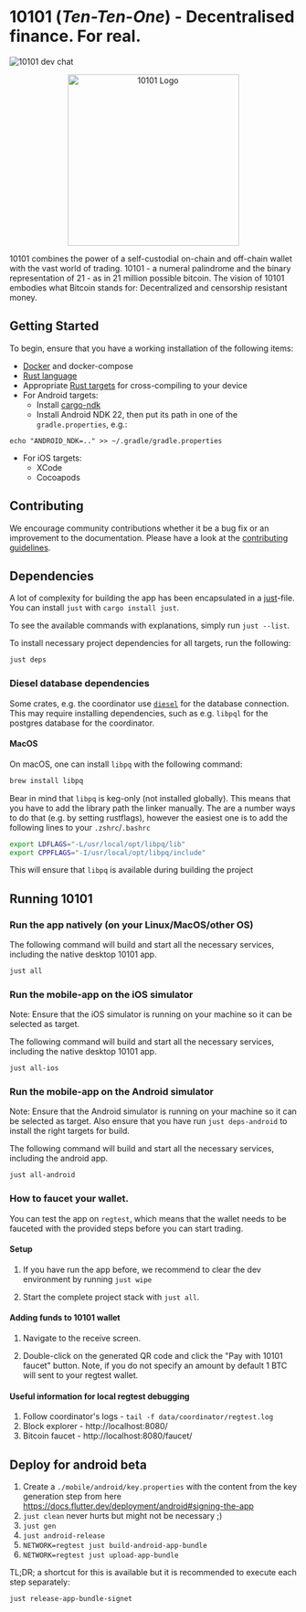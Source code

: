 # 10101 (_Ten-Ten-One_) - Decentralised finance. For real.

<img href="https://matrix.to/#/#tentenone:matrix.org" alt="10101 dev chat" src="https://img.shields.io/matrix/tentenone%3Amatrix.org">

<p align="center">
  <img height="300" src="./logos/1500x1500.png" alt="10101 Logo">
</p>

10101 combines the power of a self-custodial on-chain and off-chain wallet with the vast world of trading. 10101 - a numeral palindrome and the binary representation of 21 - as in 21 million possible bitcoin. The vision of 10101 embodies what Bitcoin stands for: Decentralized and censorship resistant money.

## Getting Started

To begin, ensure that you have a working installation of the following items:

- [Docker](https://docs.docker.com/) and docker-compose
- [Rust language](https://rustup.rs/)
- Appropriate [Rust targets](https://rust-lang.github.io/rustup/cross-compilation.html) for cross-compiling to your device
- For Android targets:
  - Install [cargo-ndk](https://github.com/bbqsrc/cargo-ndk#installing)
  - Install Android NDK 22, then put its path in one of the `gradle.properties`, e.g.:

```
echo "ANDROID_NDK=.." >> ~/.gradle/gradle.properties
```

- For iOS targets:
  - XCode
  - Cocoapods

## Contributing

We encourage community contributions whether it be a bug fix or an improvement to the documentation.
Please have a look at the [contributing guidelines](./CONTRIBUTING.md).

## Dependencies

A lot of complexity for building the app has been encapsulated in a [just](justfile)-file.
You can install `just` with `cargo install just`.

To see the available commands with explanations, simply run `just --list`.

To install necessary project dependencies for all targets, run the following:

```sh
just deps
```

### Diesel database dependencies

Some crates, e.g. the coordinator use [`diesel`](https://diesel.rs/guides/getting-started) for the database connection.
This may require installing dependencies, such as e.g. `libpql` for the postgres database for the coordinator.

#### MacOS

On macOS, one can install `libpq` with the following command:

```sh
brew install libpq
```

Bear in mind that `libpq` is keg-only (not installed globally). This means that you have to add the library path the linker manually.
The are a number ways to do that (e.g. by setting rustflags), however the easiest one is to add the following lines to your `.zshrc`/`.bashrc`

```sh
export LDFLAGS="-L/usr/local/opt/libpq/lib"
export CPPFLAGS="-I/usr/local/opt/libpq/include"
```

This will ensure that `libpq` is available during building the project

## Running 10101

### Run the app natively (on your Linux/MacOS/other OS)

The following command will build and start all the necessary services, including the native desktop 10101 app.

```bash
just all
```

### Run the mobile-app on the iOS simulator

Note: Ensure that the iOS simulator is running on your machine so it can be selected as target.

The following command will build and start all the necessary services, including the native desktop 10101 app.

```bash
just all-ios
```

### Run the mobile-app on the Android simulator

Note: Ensure that the Android simulator is running on your machine so it can be selected as target.
Also ensure that you have run `just deps-android` to install the right targets for build.

The following command will build and start all the necessary services, including the android app.

```bash
just all-android
```

### How to faucet your wallet.

You can test the app on `regtest`, which means that the wallet needs to be fauceted with the provided steps before you can start trading.

#### Setup

1. If you have run the app before, we recommend to clear the dev environment by running `just wipe`

2. Start the complete project stack with `just all`.

#### Adding funds to 10101 wallet

1. Navigate to the receive screen.

2. Double-click on the generated QR code and click the "Pay with 10101 faucet" button. Note, if you do not specify an amount by
   default 1 BTC will sent to your regtest wallet.

#### Useful information for local regtest debugging

1. Follow coordinator's logs - `tail -f data/coordinator/regtest.log`
2. Block explorer - http://localhost:8080/
3. Bitcoin faucet - http://localhost:8080/faucet/

## Deploy for android beta

1. Create a `./mobile/android/key.properties` with the content from the key generation step from here https://docs.flutter.dev/deployment/android#signing-the-app
2. `just clean` never hurts but might not be necessary ;)
3. `just gen`
4. `just android-release`
5. `NETWORK=regtest just build-android-app-bundle`
6. `NETWORK=regtest just upload-app-bundle`

TL;DR;
a shortcut for this is available but it is recommended to execute each step separately:

```bash
just release-app-bundle-signet
```
